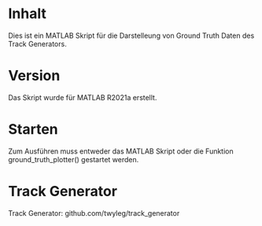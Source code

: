 # Inhalt
Dies ist ein MATLAB Skript für die Darstelleung von Ground Truth Daten des Track Generators.
# Version
Das Skript wurde für MATLAB R2021a erstellt.
# Starten
Zum Ausführen muss entweder das MATLAB Skript oder die Funktion ground_truth_plotter() gestartet werden.
# Track Generator
Track Generator: github.com/twyleg/track_generator
